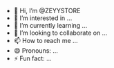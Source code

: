 - 👋 Hi, I’m @ZEYYSTORE
- 👀 I’m interested in ...
- 🌱 I’m currently learning ...
- 💞️ I’m looking to collaborate on ...
- 📫 How to reach me ...
- 😄 Pronouns: ...
- ⚡ Fun fact: ...

<!---
ZEYYSTORE/ZEYYSTORE is a ✨ special ✨ repository because its `README.md` (this file) appears on your GitHub profile.
You can click the Preview link to take a look at your changes.
--->
